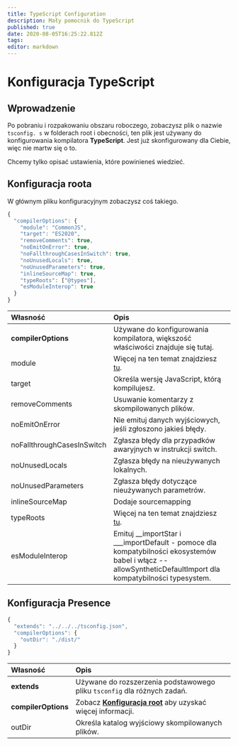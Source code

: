 ```yaml
---
title: TypeScript Configuration
description: Mały pomocnik do TypeScript
published: true
date: 2020-08-05T16:25:22.812Z
tags:
editor: markdown
---
```


# Konfiguracja TypeScript

## Wprowadzenie

Po pobraniu i rozpakowaniu obszaru roboczego, zobaczysz plik o nazwie `tsconfig. s` w folderach root i obecności, ten plik jest używany do konfigurowania kompilatora **TypeScript**. Jest już skonfigurowany dla Ciebie, więc nie martw się o to.

Chcemy tylko opisać ustawienia, które powinieneś wiedzieć.

## Konfiguracja roota

W głównym pliku konfiguracyjnym zobaczysz coś takiego.

```javascript
{
  "compilerOptions": {
    "module": "CommonJS",
    "target": "ES2020",
    "removeComments": true,
    "noEmitOnError": true,
    "noFallthroughCasesInSwitch": true,
    "noUnusedLocals": true,
    "noUnusedParameters": true,
    "inlineSourceMap": true,
    "typeRoots": ["@types"],
    "esModuleInterop": true
  }
}
```

| Własność                   | Opis                                                                                                                                                            |
|:-------------------------- |:--------------------------------------------------------------------------------------------------------------------------------------------------------------- |
| **compilerOptions**        | Używane do konfigurowania kompilatora, większość właściwości znajduje się tutaj.                                                                                |
| module                     | Więcej na ten temat znajdziesz [tu](https://www.typescriptlang.org/docs/handbook/modules.html).                                                                 |
| target                     | Określa wersję JavaScript, którą kompilujesz.                                                                                                                   |
| removeComments             | Usuwanie komentarzy z skompilowanych plików.                                                                                                                    |
| noEmitOnError              | Nie emituj danych wyjściowych, jeśli zgłoszono jakieś błędy.                                                                                                    |
| noFallthroughCasesInSwitch | Zgłasza błędy dla przypadków awaryjnych w instrukcji switch.                                                                                                    |
| noUnusedLocals             | Zgłasza błędy na nieużywanych lokalnych.                                                                                                                        |
| noUnusedParameters         | Zgłasza błędy dotyczące nieużywanych parametrów.                                                                                                                |
| inlineSourceMap            | Dodaje sourcemapping                                                                                                                                            |
| typeRoots                  | Więcej na ten temat znajdziesz [tu](https://www.typescriptlang.org/docs/handbook/tsconfig-json.html#types-typeroots-and-types).                                 |
| esModuleInterop            | Emituj __importStar i ___importDefault - pomoce dla kompatybilności ekosystemów babel i włącz --allowSyntheticDefaultImport dla kompatybilności typesystem. |

## Konfiguracja Presence

```javascript
{
  "extends": "../../../tsconfig.json",
  "compilerOptions": {
    "outDir": "./dist/"
  }
}
```

| Własność            | Opis                                                                                                     |
|:------------------- |:-------------------------------------------------------------------------------------------------------- |
| **extends**         | Używane do rozszerzenia podstawowego pliku `tsconfig` dla różnych zadań.                                 |
| **compilerOptions** | Zobacz [**Konfiguracja root**](/dev/presence/tsconfig#root-configuration) aby uzyskać więcej informacji. |
| outDir              | Określa katalog wyjściowy skompilowanych plików.                                                         |
